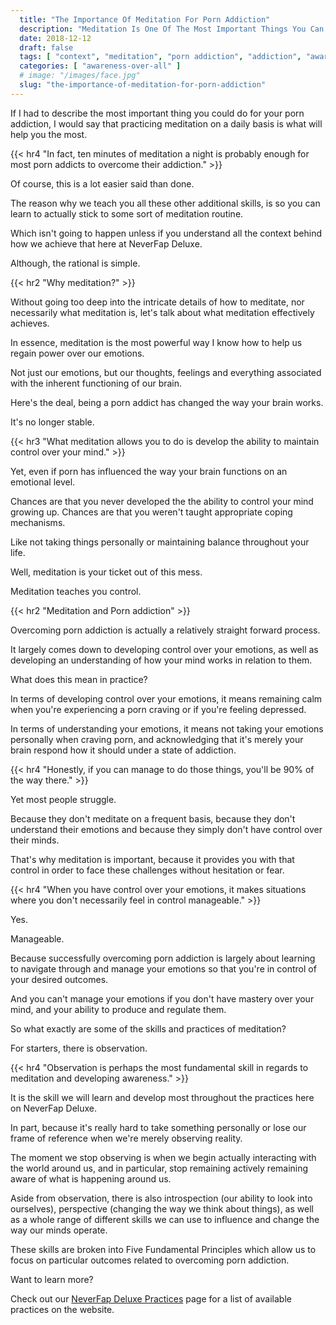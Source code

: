 ```yaml
---
  title: "The Importance Of Meditation For Porn Addiction"
  description: "Meditation Is One Of The Most Important Things You Can Do To Address Your Porn Addiction. Without Control Over Your Mind, You Cannot Control Your Behaviour."
  date: 2018-12-12
  draft: false
  tags: [ "context", "meditation", "porn addiction", "addiction", "awareness", "awareness exercises", "perspective", "nofap", "neverfap", "neverfap deluxe" ]
  categories: [ "awareness-over-all" ]
  # image: "/images/face.jpg"
  slug: "the-importance-of-meditation-for-porn-addiction"
---
```


If I had to describe the most important thing you could do for your porn addiction, I would say that practicing meditation on a daily basis is what will help you the most.


{{< hr4 "In fact, ten minutes of meditation a night is probably enough for most porn addicts to overcome their addiction." >}}


Of course, this is a lot easier said than done.

The reason why we teach you all these other additional skills, is so you can learn to actually stick to some sort of meditation routine. 

Which isn't going to happen unless if you understand all the context behind how we achieve that here at NeverFap Deluxe.

Although, the rational is simple.


{{< hr2 "Why meditation?" >}}


Without going too deep into the intricate details of how to meditate, nor necessarily what meditation is, let's talk about what meditation effectively achieves. 

In essence, meditation is the most powerful way I know how to help us regain power over our emotions.

Not just our emotions, but our thoughts, feelings and everything associated with the inherent functioning of our brain.

Here's the deal, being a porn addict has changed the way your brain works. 

It's no longer stable.

{{< hr3 "What meditation allows you to do is develop the ability to maintain control over your mind." >}}

Yet, even if porn has influenced the way your brain functions on an emotional level.

Chances are that you never developed the the ability to control your mind growing up. Chances are that you weren't taught appropriate coping mechanisms.

Like not taking things personally or maintaining balance throughout your life.

Well, meditation is your ticket out of this mess.

Meditation teaches you control.


{{< hr2 "Meditation and Porn addiction" >}}


Overcoming porn addiction is actually a relatively straight forward process.

It largely comes down to developing control over your emotions, as well as developing an understanding of how your mind works in relation to them.

What does this mean in practice?

In terms of developing control over your emotions, it means remaining calm when you're experiencing a porn craving or if you're feeling depressed. 

In terms of understanding your emotions, it means not taking your emotions personally when craving porn, and acknowledging that it's merely your brain respond how it should under a state of addiction.

{{< hr4 "Honestly, if you can manage to do those things, you'll be 90% of the way there." >}}

Yet most people struggle.

Because they don't meditate on a frequent basis, because they don't understand their emotions and because they simply don't have control over their minds. 

That's why meditation is important, because it provides you with that control in order to face these challenges without hesitation or fear.


{{< hr4 "When you have control over your emotions, it makes situations where you don't necessarily feel in control manageable." >}}


Yes. 

Manageable.

Because successfully overcoming porn addiction is largely about learning to navigate through and manage your emotions so that you're in control of your desired outcomes.

And you can't manage your emotions if you don't have mastery over your mind, and your ability to produce and regulate them.

So what exactly are some of the skills and practices of meditation? 

For starters, there is observation. 


{{< hr4 "Observation is perhaps the most fundamental skill in regards to meditation and developing awareness." >}}


It is the skill we will learn and develop most throughout the practices here on NeverFap Deluxe.

<!-- TODO: If you'd like to find out more, you can read more about it in my article the power of observation -->

In part, because it's really hard to take something personally or lose our frame of reference when we're merely observing reality.

The moment we stop observing is when we begin actually interacting with the world around us, and in particular, stop remaining actively remaining aware of what is happening around us. 

Aside from observation, there is also introspection (our ability to look into ourselves), perspective (changing the way we think about things), as well as a whole range of different skills we can use to influence and change the way our minds operate.

These skills are broken into Five Fundamental Principles which allow us to focus on particular outcomes related to overcoming porn addiction.

Want to learn more?

Check out our <a class="link" href="">NeverFap Deluxe Practices</a> page for a list of available practices on the website.